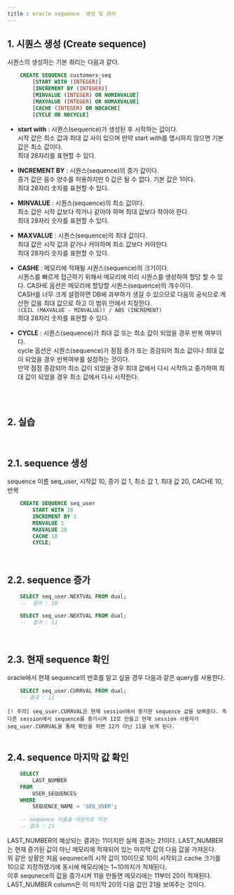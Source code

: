 ```yaml
---
title : oracle sequence  생성 및 관리
---
```

## 1. 시퀀스 생성 (Create sequence)

시퀀스의 생성하는 기본 쿼리는 다음과 같다.

~~~sql
	CREATE SEQUENCE customers_seq
		[START WITH (INTEGER)]
		[INCREMENT BY (INTEGER)]
		[MINVALUE (INTEGER) OR NOMINVALUE]
		[MAXVALUE (INTEGER) OR NOMAXVALUE]
		[CACHE (INTEGER) OR NOCACHE]
		[CYCLE OR NOCYCLE]
~~~

* __start with__ : 시퀀스(sequence)가 생성된 후 시작하는 값이다.<br>
			시작 값은 최소 값과 최대 값 사이 있으며 만약 start with를 명시하지 않으면 기본 값은 최소 값이다.<br>
			최대 28자리를 표현할 수 있다.

* __INCREMENT BY__ : 시퀀스(sequence)의 증가 값이다.<br>
  			증가 값은 음수 양수를 허용하지만 0 값은 될 수 없다. 기본 값은 1이다.<br>
			최대 28자리 숫자를 표현할 수 있다.

* __MINVALUE__ : 시퀀스(sequence)의 최소 값이다.<br>
 			최소 값은 시작 값보다 작거나 같아야 하며 최대 값보다 작아야 한다.<br>
			최대 28자리 숫자를 표현할 수 있다.

* __MAXVALUE__ : 시퀀스(sequence)의 최대 값이다.<br>
			최대 값은 시작 값과 같거나 커야하며 최소 값보다 커야한다.<br>
			최대 28자리 숫자를 표현할 수 있다.

* __CASHE__ : 메모리에 적재될 시퀀스(sequence)의 크기이다.<br>
			시퀀스를 빠르게 접근하기 위해서 메모리에 미리 시퀀스를 생성하여 할당 할 수 있다. CASHE 옵션은 메모리에 할당할 시퀀스(sequence)의 개수이다. <br>
			CASH를 너무 크게 설정하면 DB에 과부하가 생길 수 있으므로 다음의 공식으로 계산한 값을 최대 값으로 하고 이 범위 안에서 지정한다.<br>
			`(CEIL (MAXVALUE - MINVALUE)) / ABS (INCREMENT)` <br>
			최대 28자리 숫자를 표현할 수 있다.
			
* __CYCLE__ : 시퀀스(sequence)가 최대 값 또는 최소 값이 되었을 경우 반복 여부이다.<br>
			cycle 옵션은 시퀀스(sequence)가 점점 증가 또는 증감되어 최소 값이나 최대 값이 되었을 경우 반복여부를 설정하는 것이다. <br>
			만약 점점 증감되어 최소 값이 되었을 경우 최대 값에서 다시 시작하고 증가하여 최대 값이 되었을 경우 최소 값에서 다시 시작한다.
<br>
<br>

## 2. 실습
<br>

## 2.1. sequence 생성

sequence 이름 seq_user, 시작값 10, 증가 값 1, 최소 값 1, 최대 값 20, CACHE 10, 반복

~~~ sql
	CREATE SEQUENCE seq_user
		START WITH 10
		INCREMENT BY 1
		MINVALUE 1
		MAXVALUE 20
		CACHE 10
		CYCLE;
~~~
<br>

## 2.2. sequence 증가

~~~ sql
	SELECT seq_user.NEXTVAL FROM dual;
	--  결과 : 10

	SELECT seq_user.NEXTVAL FROM dual;
	--  결과 : 11
~~~
<br>

## 2.3. 현재 sequence 확인 

oracle에서 현재 sequence의 번호를 알고 싶을 경우 다음과 같은 query를 사용한다. 

~~~sql 
	SELECT seq_user.CURRVAL FROM dual;
	-- 결과 : 11
~~~

`[! 주의] seq_user.CURRVAL은 현재 session에서 증가한 sequence 값을 보여준다. 즉 다른 session에서 sequence를 증가시켜 12로 만들고 현재 session 사용자가 seq_user.CURRVAL을 통해 확인을 하면 12가 아닌 11을 보게 된다.`
<br>
<br>

## 2.4. sequence 마지막 값 확인

~~~sql
	SELECT 
		LAST_NUMBER 
	FROM 
		USER_SEQUENCES 
	WHERE 
		SEQUENCE_NAME = 'SEQ_USER'; 
		
	-- sequence 이름을 대문자로 작성
	-- 결과 : 21
~~~

LAST_NUMBER의 예상되는 결과는 11이지만 실제 결과는 21이다. LAST_NUMBER는 현재 증가된 값이 아닌 메모리에 적재되어 있는  마지막 값의 다음 값을 가져온다. <br>
위 같은 상황은 처음 sequnece의 시작 값이 10이므로 10이 시작되고 cache 크기를 10으로 지정하였기에 동시에 메모리에는 1~10까지가 적재된다. <br>
이후 sequnece의 값을 증가시켜 11을 만들면 메모리에는 11부터 20이 적재된다. LAST_NUMBER column은 이 마지막 20의 다음 값인 21을 보여주는 것이다.